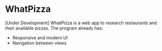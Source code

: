 # WhatPizza

[Under Development]
WhatPizza is a web app to research restaurants and their available pizzas.
The program already has:
  - Responsive and modern UI
  - Navigation between views
